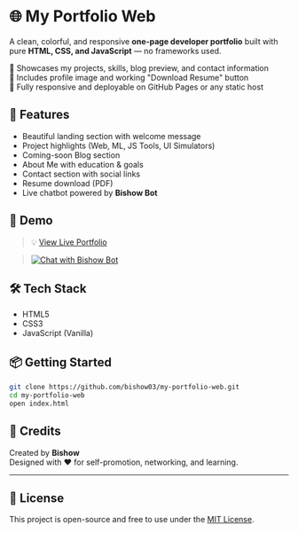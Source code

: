 # 🌐 My Portfolio Web

A clean, colorful, and responsive **one-page developer portfolio** built with pure **HTML, CSS, and JavaScript** — no frameworks used.

🔹 Showcases my projects, skills, blog preview, and contact information  
🔹 Includes profile image and working "Download Resume" button  
🔹 Fully responsive and deployable on GitHub Pages or any static host

## 📁 Features

- Beautiful landing section with welcome message
- Project highlights (Web, ML, JS Tools, UI Simulators)
- Coming-soon Blog section
- About Me with education & goals
- Contact section with social links
- Resume download (PDF)
- Live chatbot powered by **Bishow Bot**

## 🚀 Demo

> 💡 [View Live Portfolio](https://bishow03.github.io/my-portfolio-web/)

> [![Chat with Bishow Bot](https://img.shields.io/badge/💬%20Chat-Bishow%20Bot-blueviolet?style=flat-square)](https://BISHOW03.github.io)

## 🛠️ Tech Stack

- HTML5  
- CSS3  
- JavaScript (Vanilla)

## 📦 Getting Started

```bash
git clone https://github.com/bishow03/my-portfolio-web.git
cd my-portfolio-web
open index.html
```

## 📌 Credits

Created by **Bishow**  
Designed with ❤️ for self-promotion, networking, and learning.

---

## 📜 License

This project is open-source and free to use under the [MIT License](LICENSE).
